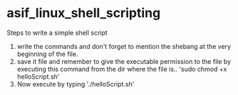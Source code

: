 # asif_linux_shell_scripting
Steps to write a simple shell script
1. write the commands and don't forget to mention the shebang at the very beginning of the file.
2. save it file and remember to give the executable permission to the file by executing this command from the dir where the file is.. 'sudo chmod +x helloScript.sh'
3. Now execute by typing './helloScript.sh'
